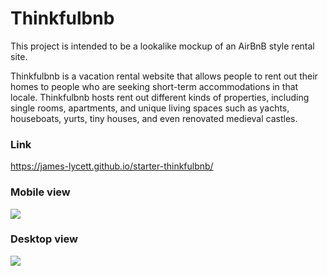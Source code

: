 # Thinkfulbnb
This project is intended to be a lookalike mockup of an AirBnB style rental site.

Thinkfulbnb is a vacation rental website that allows people to rent out their homes to people who are seeking short-term accommodations in that locale. Thinkfulbnb hosts rent out different kinds of properties, including single rooms, apartments, and unique living spaces such as yachts, houseboats, yurts, tiny houses, and even renovated medieval castles.

### Link
https://james-lycett.github.io/starter-thinkfulbnb/

### Mobile view

![](images/Thinkfulbnb-mobile.png)

### Desktop view

![](images/Thinkfulbnb-desktop.png)

